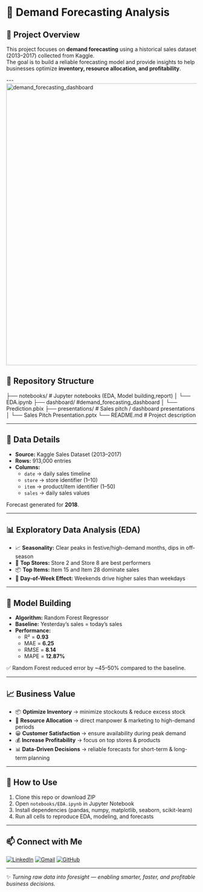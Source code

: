 # 🛒 Demand Forecasting Analysis  

## 📌 Project Overview  
This project focuses on **demand forecasting** using a historical sales dataset (2013–2017) collected from Kaggle.  
The goal is to build a reliable forecasting model and provide insights to help businesses optimize **inventory, resource allocation, and profitability**.  



---<img width="1327" height="746" alt="demand_forecasting_dashboard" src="https://github.com/user-attachments/assets/a31c8a8d-a922-488d-b7ab-091495063f60" />



## 📂 Repository Structure  
├── notebooks/ # Jupyter notebooks (EDA, Model building,report)
│ └── EDA.ipynb
├── dashboard/ #demand_forecasting_dashboard
│ └── Prediction.pbix
├── presentations/ # Sales pitch / dashboard presentations
│ └── Sales Pitch Presentation.pptx
└── README.md # Project description


---
## 🔎 Data Details  
- **Source:** Kaggle Sales Dataset (2013–2017)  
- **Rows:** 913,000 entries  
- **Columns:**  
  - `date` → daily sales timeline  
  - `store` → store identifier (1–10)  
  - `item` → product/item identifier (1–50)  
  - `sales` → daily sales values  

Forecast generated for **2018**.

---
## 📊 Exploratory Data Analysis (EDA)  
- 📈 **Seasonality:** Clear peaks in festive/high-demand months, dips in off-season  
- 🏪 **Top Stores:** Store 2 and Store 8 are best performers  
- 📦 **Top Items:** Item 15 and Item 28 dominate sales  
- 📅 **Day-of-Week Effect:** Weekends drive higher sales than weekdays  

---

## 🤖 Model Building  
- **Algorithm:** Random Forest Regressor  
- **Baseline:** Yesterday’s sales = today’s sales  
- **Performance:**  
  - R² = **0.93**  
  - MAE = **6.25**  
  - RMSE = **8.14**  
  - MAPE = **12.87%**  

✅ Random Forest reduced error by ~45–50% compared to the baseline.  

---

## 📈 Business Value  
- 📦 **Optimize Inventory** → minimize stockouts & reduce excess stock  
- 👥 **Resource Allocation** → direct manpower & marketing to high-demand periods  
- 😀 **Customer Satisfaction** → ensure availability during peak demand  
- 💰 **Increase Profitability** → focus on top stores & products  
- 📊 **Data-Driven Decisions** → reliable forecasts for short-term & long-term planning  

---

## 🚀 How to Use  
1. Clone this repo or download ZIP  
2. Open `notebooks/EDA.ipynb` in Jupyter Notebook  
3. Install dependencies (pandas, numpy, matplotlib, seaborn, scikit-learn)  
4. Run all cells to reproduce EDA, modeling, and forecasts  

---

## 📫 Connect with Me  
[![LinkedIn](https://img.shields.io/badge/-LinkedIn-blue?style=for-the-badge&logo=Linkedin&logoColor=white)](https://www.linkedin.com/in/harsh-chauhan-sh)  [![Gmail](https://img.shields.io/badge/-Gmail-red?style=for-the-badge&logo=Gmail&logoColor=white)](mailto:har05sh03@gmail.com)  [![GitHub](https://img.shields.io/badge/-GitHub-black?style=for-the-badge&logo=github&logoColor=white)](https://github.com/harshchauhan-analytics05)  

---

✨ *Turning raw data into foresight — enabling smarter, faster, and profitable business decisions.*  
